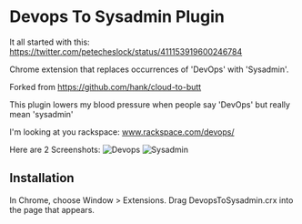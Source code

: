 Devops To Sysadmin Plugin
=============


It all started with this:
https://twitter.com/petecheslock/status/411153919600246784

Chrome extension that replaces occurrences of 'DevOps' with 'Sysadmin'.

Forked from https://github.com/hank/cloud-to-butt

This plugin lowers my blood pressure when people say 'DevOps' but really mean 'sysadmin'

I'm looking at you rackspace:  www.rackspace.com/devops/

Here are 2 Screenshots:
![Devops](https://github.com/petecheslock/devops-to-sysadmin/raw/master/images/devops.png "Devops")
![Sysadmin](https://github.com/petecheslock/devops-to-sysadmin/raw/master/images/sysadmin.png "Sysadmin")

Installation
------------

In Chrome, choose Window > Extensions.  Drag DevopsToSysadmin.crx into the page that appears.

